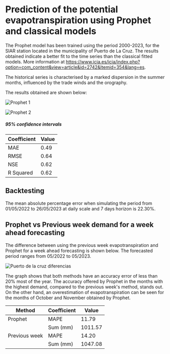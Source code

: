 # Prediction of the potential evapotranspiration using Prophet and classical models

The Prophet model has been trained using the period 2000-2023, for the SIAR station located in the municipality of Puerto de La Cruz. The results obtained indicate a better fit to the time series than the classical fitted models. More information at https://www.icia.es/icia/index.php?option=com_content&view=article&id=2742&Itemid=354&lang=es. 

The historical series is characterised by a marked dispersion in the summer months, influenced by the trade winds and the orography.

The results obtained are shown below:

![Prophet 1](https://github.com/aledor07/Evapotranspiration_forecasting/assets/86531400/d2406806-e17a-4cb3-a365-6f3dd930768c)

![Prophet 2](https://github.com/aledor07/Evapotranspiration_forecasting/assets/86531400/cd6ff69d-ceab-4cd0-a287-fbcc348e4b7a)

##### <em> 95% confidence intervals </em>



| **Coefficient** | **Value** |
|-----------------|-----------|
| MAE             | 0.49      |
| RMSE            | 0.64      |
| NSE             | 0.62      |
| R Squared       | 0.62      |

## Backtesting

The mean absolute percentage error when simulating the period from 01/05/2022 to 26/05/2023 at daily scale and 7 days horizon is 22.30%.


## Prophet vs Previous week demand for a week ahead forecasting

The difference between using the previous week evapotranspiration and Prophet for a week ahead forecasting is shown below. The forecasted period ranges from 05/2022 to 05/2023.

![Puerto de la cruz diferencias](https://github.com/aledor07/Evapotranspiration_forecasting/assets/86531400/99dee836-8a83-4740-ae69-b0ad128052e8)

The graph shows that both methods have an accuracy error of less than 20% most of the year. The accuracy offered by Prophet in the months with the highest demand, compared to the previous week's method, stands out. On the other hand, an overestimation of evapotranspiration can be seen for the months of October and November obtained by Prophet.


| **Method**    | **Coefficient** | **Value** |
|---------------|-----------------|-----------|
| Prophet       | MAPE            | 11.79     |
|               | Sum (mm)        | 1011.57   |
| Previous week | MAPE            | 14.20     |
|               | Sum (mm)        | 1047.08   |
